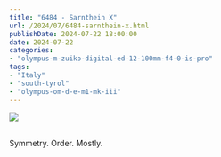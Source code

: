 ```yaml
---
title: "6484 - Sarnthein X"
url: /2024/07/6484-sarnthein-x.html
publishDate: 2024-07-22 18:00:00
date: 2024-07-22
categories:
- "olympus-m-zuiko-digital-ed-12-100mm-f4-0-is-pro"
tags:
- "Italy"
- "south-tyrol"
- "olympus-om-d-e-m1-mk-iii"
---
```

<div class="container">
<div class="center"><a target="_blank" href="https://d25zfm9zpd7gm5.cloudfront.net/1200x1200/2020/20200906_090932_lr.jpg"><img class="webfeedsFeaturedVisual" src="https://d25zfm9zpd7gm5.cloudfront.net/0600x0600/2020/20200906_090932_lr.jpg" /></a></div>
</div>
<br />

Symmetry. Order. Mostly.
